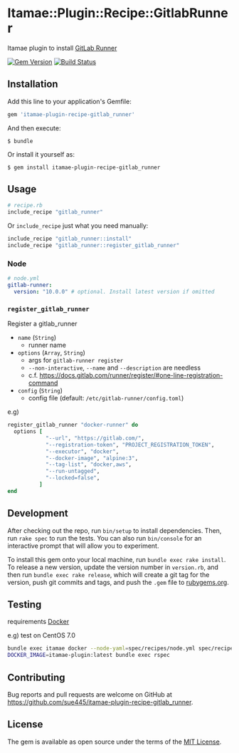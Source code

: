 # Itamae::Plugin::Recipe::GitlabRunner

Itamae plugin to install [GitLab Runner](https://docs.gitlab.com/runner/)

[![Gem Version](https://badge.fury.io/rb/itamae-plugin-recipe-gitlab_runner.svg)](https://badge.fury.io/rb/itamae-plugin-recipe-gitlab_runner)
[![Build Status](https://github.com/sue445/itamae-plugin-recipe-gitlab_runner/workflows/test/badge.svg?branch=master)](https://github.com/sue445/itamae-plugin-recipe-gitlab_runner/actions?query=workflow%3Atest)

## Installation

Add this line to your application's Gemfile:

```ruby
gem 'itamae-plugin-recipe-gitlab_runner'
```

And then execute:

    $ bundle

Or install it yourself as:

    $ gem install itamae-plugin-recipe-gitlab_runner

## Usage

```ruby
# recipe.rb
include_recipe "gitlab_runner"
```

Or `include_recipe` just what you need manually:

```ruby
include_recipe "gitlab_runner::install"
include_recipe "gitlab_runner::register_gitlab_runner"
```

### Node

```yml
# node.yml
gitlab-runner:
  version: "10.0.0" # optional. Install latest version if omitted
```

### `register_gitlab_runner`
Register a gitlab_runner

* `name` (`String`)
  * runner name
* `options` (`Array`, `String`)
  * args for `gitlab-runner register`
  * `--non-interactive`, `--name` and `--description` are needless
  * c.f. https://docs.gitlab.com/runner/register/#one-line-registration-command
* `config` (`String`)
  * config file (default: `/etc/gitlab-runner/config.toml`)

e.g)

```ruby
register_gitlab_runner "docker-runner" do
  options [
            "--url", "https://gitlab.com/",
            "--registration-token", "PROJECT_REGISTRATION_TOKEN",
            "--executor", "docker",
            "--docker-image", "alpine:3",
            "--tag-list", "docker,aws",
            "--run-untagged",
            "--locked=false",
          ]
end
```

## Development

After checking out the repo, run `bin/setup` to install dependencies. Then, run `rake spec` to run the tests. You can also run `bin/console` for an interactive prompt that will allow you to experiment.

To install this gem onto your local machine, run `bundle exec rake install`. To release a new version, update the version number in `version.rb`, and then run `bundle exec rake release`, which will create a git tag for the version, push git commits and tags, and push the `.gem` file to [rubygems.org](https://rubygems.org).

## Testing
requirements [Docker](https://www.docker.com/)

e.g) test on CentOS 7.0

```sh
bundle exec itamae docker --node-yaml=spec/recipes/node.yml spec/recipes/install.rb --image=centos:7 --tag itamae-plugin:latest
DOCKER_IMAGE=itamae-plugin:latest bundle exec rspec
```

## Contributing

Bug reports and pull requests are welcome on GitHub at https://github.com/sue445/itamae-plugin-recipe-gitlab_runner.

## License

The gem is available as open source under the terms of the [MIT License](https://opensource.org/licenses/MIT).

